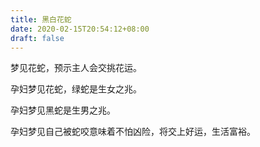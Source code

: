 ```yaml
---
title: 黑白花蛇
date: 2020-02-15T20:54:12+08:00
draft: false
---
```


梦见花蛇，预示主人会交挑花运。



孕妇梦见花蛇，绿蛇是生女之兆。



孕妇梦见黑蛇是生男之兆。



孕妇梦见自己被蛇咬意味着不怕凶险，将交上好运，生活富裕。
